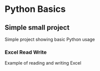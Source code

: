 # Python Basics #
## Simple small project ##
Simple project showing basic Python usage

### Excel Read Write ###
Example of reading and writing Excel

